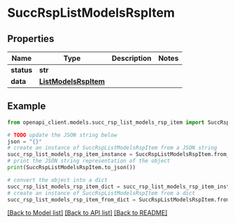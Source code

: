 # SuccRspListModelsRspItem


## Properties

Name | Type | Description | Notes
------------ | ------------- | ------------- | -------------
**status** | **str** |  | 
**data** | [**ListModelsRspItem**](ListModelsRspItem.md) |  | 

## Example

```python
from openapi_client.models.succ_rsp_list_models_rsp_item import SuccRspListModelsRspItem

# TODO update the JSON string below
json = "{}"
# create an instance of SuccRspListModelsRspItem from a JSON string
succ_rsp_list_models_rsp_item_instance = SuccRspListModelsRspItem.from_json(json)
# print the JSON string representation of the object
print(SuccRspListModelsRspItem.to_json())

# convert the object into a dict
succ_rsp_list_models_rsp_item_dict = succ_rsp_list_models_rsp_item_instance.to_dict()
# create an instance of SuccRspListModelsRspItem from a dict
succ_rsp_list_models_rsp_item_from_dict = SuccRspListModelsRspItem.from_dict(succ_rsp_list_models_rsp_item_dict)
```
[[Back to Model list]](../README.md#documentation-for-models) [[Back to API list]](../README.md#documentation-for-api-endpoints) [[Back to README]](../README.md)


